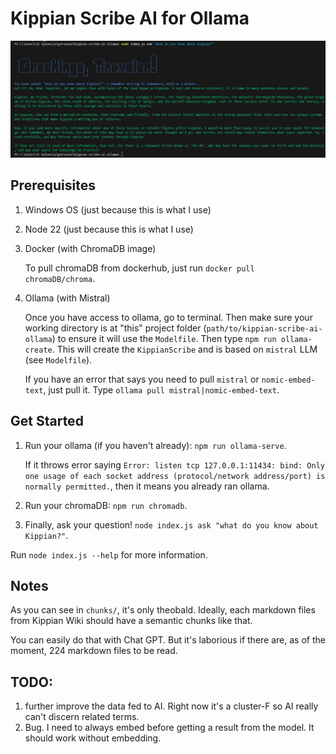 # Kippian Scribe AI for Ollama

<center>
    <img src="./docs/image.png"/>
</center>

## Prerequisites
1. Windows OS (just because this is what I use)
2. Node 22 (just because this is what I use)
3. Docker (with ChromaDB image)

    To pull chromaDB from dockerhub, just run `docker pull chromaDB/chroma`.

4. Ollama (with Mistral)

    Once you have access to ollama, go to terminal. Then make sure your working directory is at "this" project folder (`path/to/kippian-scribe-ai-ollama`) to ensure it will use the `Modelfile`. Then type `npm run ollama-create`. This will create the `KippianScribe` and is based on `mistral` LLM (see `Modelfile`).
    
    If you have an error that says you need to pull `mistral` or `nomic-embed-text`, just pull it. Type `ollama pull mistral|nomic-embed-text`.

## Get Started
1. Run your ollama (if you haven't already): `npm run ollama-serve`.

    If it throws error saying `Error: listen tcp 127.0.0.1:11434: bind: Only one usage of each socket address (protocol/network address/port) is normally permitted.`, then it means you already ran ollama.

2. Run your chromaDB: `npm run chromadb`.

3. Finally, ask your question! `node index.js ask "what do you know about Kippian?"`.

Run `node index.js --help` for more information.

## Notes
As you can see in `chunks/`, it's only theobald. Ideally, each markdown files from Kippian Wiki should have a semantic chunks like that. 

You can easily do that with Chat GPT. But it's laborious if there are, as of the moment, 224 markdown files to be read.


## TODO:
1. further improve the data fed to AI. Right now it's a cluster-F so AI really can't discern related terms.
2. Bug. I need to always embed before getting a result from the model. It should work without embedding.

